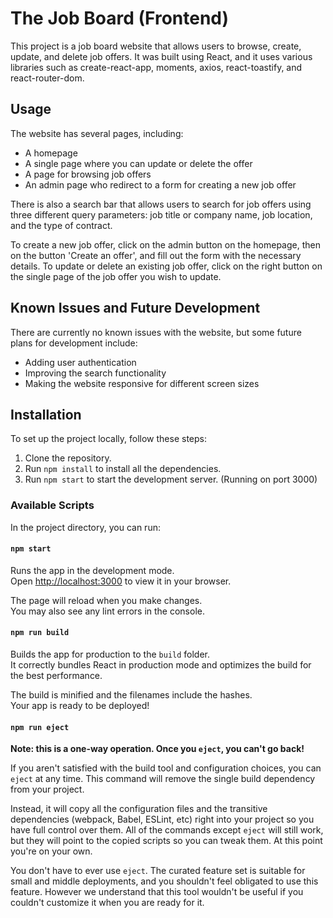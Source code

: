 # The Job Board (Frontend)

This project is a job board website that allows users to browse, create, update, and delete job offers. It was built using React, and it uses various libraries such as create-react-app, moments, axios, react-toastify, and react-router-dom.

## Usage

The website has several pages, including:

- A homepage
- A single page where you can update or delete the offer
- A page for browsing job offers
- An admin page who redirect to a form for creating a new job offer

There is also a search bar that allows users to search for job offers using three different query parameters: job title or company name, job location, and the type of contract.

To create a new job offer, click on the admin button on the homepage, then on the button 'Create an offer', and fill out the form with the necessary details. To update or delete an existing job offer, click on the right button on the single page of the job offer you wish to update.

## Known Issues and Future Development

There are currently no known issues with the website, but some future plans for development include:

- Adding user authentication
- Improving the search functionality
- Making the website responsive for different screen sizes

## Installation

To set up the project locally, follow these steps:

1. Clone the repository.
2. Run `npm install` to install all the dependencies.
3. Run `npm start` to start the development server. (Running on port 3000)

### Available Scripts

In the project directory, you can run:

#### `npm start`

Runs the app in the development mode.\
Open [http://localhost:3000](http://localhost:3000) to view it in your browser.

The page will reload when you make changes.\
You may also see any lint errors in the console.

#### `npm run build`

Builds the app for production to the `build` folder.\
It correctly bundles React in production mode and optimizes the build for the best performance.

The build is minified and the filenames include the hashes.\
Your app is ready to be deployed!

#### `npm run eject`

**Note: this is a one-way operation. Once you `eject`, you can't go back!**

If you aren't satisfied with the build tool and configuration choices, you can `eject` at any time. This command will remove the single build dependency from your project.

Instead, it will copy all the configuration files and the transitive dependencies (webpack, Babel, ESLint, etc) right into your project so you have full control over them. All of the commands except `eject` will still work, but they will point to the copied scripts so you can tweak them. At this point you're on your own.

You don't have to ever use `eject`. The curated feature set is suitable for small and middle deployments, and you shouldn't feel obligated to use this feature. However we understand that this tool wouldn't be useful if you couldn't customize it when you are ready for it.
